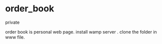 # order_book
private



order book is personal web page.
install wamp server .
clone the folder in www file.
